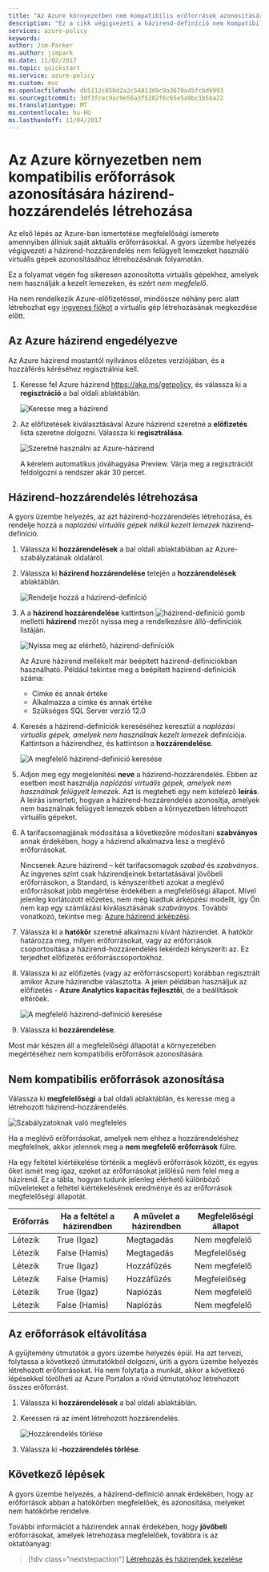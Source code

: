 ```yaml
---
title: "Az Azure környezetben nem kompatibilis erőforrások azonosítására házirend-hozzárendelés létrehozása |} Microsoft Docs"
description: "Ez a cikk végigvezeti a házirend-definíció nem kompatibilis erőforrások azonosítására létrehozásához."
services: azure-policy
keywords: 
author: Jim-Parker
ms.author: jimpark
ms.date: 11/02/2017
ms.topic: quickstart
ms.service: azure-policy
ms.custom: mvc
ms.openlocfilehash: db5112c858d2a2c54813d9c9a3670a45fcbdb993
ms.sourcegitcommit: 3df3fcec9ac9e56a3f5282f6c65e5a9bc1b5ba22
ms.translationtype: MT
ms.contentlocale: hu-HU
ms.lasthandoff: 11/04/2017
---
```

# <a name="create-a-policy-assignment-to-identify-non-compliant-resources-in-your-azure-environment"></a>Az Azure környezetben nem kompatibilis erőforrások azonosítására házirend-hozzárendelés létrehozása
Az első lépés az Azure-ban ismertetése megfelelőségi ismerete amennyiben állniuk saját aktuális erőforrásokkal. A gyors üzembe helyezés végigvezeti a házirend-hozzárendelés nem felügyelt lemezeket használó virtuális gépek azonosításához létrehozásának folyamatán.

Ez a folyamat végén fog sikeresen azonosította virtuális gépekhez, amelyek nem használják a kezelt lemezeken, és ezért *nem megfelelő*.

Ha nem rendelkezik Azure-előfizetéssel, mindössze néhány perc alatt létrehozhat egy [ingyenes fiókot](https://azure.microsoft.com/free/?WT.mc_id=A261C142F) a virtuális gép létrehozásának megkezdése előtt.

## <a name="opt-in-to-azure-policy"></a>Az Azure házirend engedélyezve

Az Azure házirend mostantól nyilvános előzetes verziójában, és a hozzáférés kéréséhez regisztrálnia kell.

1. Keresse fel Azure házirend https://aka.ms/getpolicy, és válassza ki a **regisztráció** a bal oldali ablaktáblán.

   ![Keresse meg a házirend](media/assign-policy-definition/sign-up.png)

2. Az előfizetések kiválasztásával Azure házirend szeretné a **előfizetés** lista szeretne dolgozni. Válassza ki **regisztrálása**.

   ![Szeretné használni az Azure-házirend](media/assign-policy-definition/preview-opt-in.png)

   A kérelem automatikus jóváhagyása Preview. Várja meg a regisztrációt feldolgozni a rendszer akár 30 percet.

## <a name="create-a-policy-assignment"></a>Házirend-hozzárendelés létrehozása

A gyors üzembe helyezés, az azt házirend-hozzárendelés létrehozása, és rendelje hozzá a *naplózási virtuális gépek nélkül kezelt lemezek* házirend-definíció.

1. Válassza ki **hozzárendelések** a bal oldali ablaktáblában az Azure-szabályzatának oldaláról.
2. Válassza ki **házirend hozzárendelése** tetején a **hozzárendelések** ablaktáblán.

   ![Rendelje hozzá a házirend-definíció](media/assign-policy-definition/select-assign-policy.png)

3. A a **házirend hozzárendelése** kattintson ![házirend-definíció gomb](media/assign-policy-definition/definitions-button.png) melletti **házirend** mezőt nyissa meg a rendelkezésre álló-definíciók listáján.

   ![Nyissa meg az elérhető, házirend-definíciók](media/assign-policy-definition/open-policy-definitions.png)

   Az Azure házirend mellékelt már beépített házirend-definíciókban használható. Például tekintse meg a beépített házirend-definíciók száma:

   - Címke és annak értéke
   - Alkalmazza a címke és annak értéke
   - Szükséges SQL Server verzió 12.0

4. Keresés a házirend-definíciók kereséséhez keresztül a *naplózási virtuális gépek, amelyek nem használnak kezelt lemezek* definíciója. Kattintson a házirendhez, és kattintson a **hozzárendelése**.

   ![A megfelelő házirend-definíció keresése](media/assign-policy-definition/select-available-definition.png)

5. Adjon meg egy megjelenítési **neve** a házirend-hozzárendelés. Ebben az esetben most használja *naplózási virtuális gépek, amelyek nem használnak felügyelt lemezek*. Azt is megteheti egy nem kötelező **leírás**. A leírás ismerteti, hogyan a házirend-hozzárendelés azonosítja, amelyek nem használnak felügyelt lemezek ebben a környezetben létrehozott virtuális gépeket.
6. A tarifacsomagjának módosítása a következőre módosítani **szabványos** annak érdekében, hogy a házirend alkalmazva lesz a meglévő erőforrásokat.

   Nincsenek Azure házirend – két tarifacsomagok *szabad* és *szabványos*. Az ingyenes szint csak házirendjeinek betartatásával jövőbeli erőforrásokon, a Standard, is kényszerítheti azokat a meglévő erőforrásokat jobb megértése érdekében a megfelelőségi állapot. Mivel jelenleg korlátozott előzetes, nem még kiadtuk árképzési modellt, így Ön nem kap egy számlázási kiválasztásának *szabványos*. További vonatkozó, tekintse meg: [Azure házirend árképzési](https://acom-milestone-ignite.azurewebsites.net/pricing/details/azure-policy/).

7. Válassza ki a **hatókör** szeretné alkalmazni kívánt házirendet.  A hatókör határozza meg, milyen erőforrásokat, vagy az erőforrások csoportosítása a házirend-hozzárendelés lekérdezi kényszeríti az. Ez terjedhet előfizetés erőforráscsoportokhoz.
8. Válassza ki az előfizetés (vagy az erőforráscsoport) korábban regisztrált amikor Azure házirendbe választotta. A jelen példában használjuk az előfizetés - **Azure Analytics kapacitás fejlesztői**, de a beállítások eltérőek.

   ![A megfelelő házirend-definíció keresése](media/assign-policy-definition/assign-policy.png)

9. Válassza ki **hozzárendelése**.

Most már készen áll a megfelelőségi állapotát a környezetében megértéséhez nem kompatibilis erőforrások azonosítására.

## <a name="identify-non-compliant-resources"></a>Nem kompatibilis erőforrások azonosítása

Válassza ki **megfelelőségi** a bal oldali ablaktáblán, és keresse meg a létrehozott házirend-hozzárendelés.

![Szabályzatoknak való megfelelés](media/assign-policy-definition/policy-compliance.png)

Ha a meglévő erőforrásokat, amelyek nem ehhez a hozzárendeléshez megfelelnek, akkor jelennek meg a **nem megfelelő erőforrások** fülre.

Ha egy feltétel kiértékelése történik a meglévő erőforrások között, és egyes őket ismét meg igaz, ezeket az erőforrásokat jelölésű nem felel meg a házirend. Ez a tábla, hogyan tudunk jelenleg elérhető különböző műveleteket a feltétel kiértékelésének eredménye és az erőforrások megfelelőségi állapotát.

|Erőforrás  |Ha a feltétel a házirendben  |A művelet a házirendben   |Megfelelőségi állapot  |
|-----------|---------|---------|---------|
|Létezik     |True (Igaz)     |Megtagadás     |Nem megfelelő |
|Létezik     |False (Hamis)    |Megtagadás     |Megfelelőség     |
|Létezik     |True (Igaz)     |Hozzáfűzés   |Nem megfelelő |
|Létezik     |False (Hamis)    |Hozzáfűzés   |Megfelelőség     |
|Létezik     |True (Igaz)     |Naplózás    |Nem megfelelő |
|Létezik     |False (Hamis)    |Naplózás    |Nem megfelelő |

## <a name="clean-up-resources"></a>Az erőforrások eltávolítása

A gyűjtemény útmutatók a gyors üzembe helyezés épül. Ha azt tervezi, folytassa a következő útmutatókból dolgozni, üríti a gyors üzembe helyezés létrehozott erőforrásokat. Ha nem folytatja a munkát, akkor a következő lépésekkel törölheti az Azure Portalon a rövid útmutatóhoz létrehozott összes erőforrást.
1. Válassza ki **hozzárendelések** a bal oldali ablaktáblán.
2. Keressen rá az imént létrehozott hozzárendelés.

   ![Hozzárendelés törlése](media/assign-policy-definition/delete-assignment.png)

3.  Válassza ki **-hozzárendelés törlése**.

## <a name="next-steps"></a>Következő lépések

A gyors üzembe helyezés, a házirend-definíció annak érdekében, hogy az erőforrások abban a hatókörben megfelelőek, és azonosítása, melyeket nem hatókörbe rendelve.

További információt a házirendek annak érdekében, hogy **jövőbeli** erőforrásokat, amelyek létrehozása megfelelőek, továbbra is az oktatóanyag:

> [!div class="nextstepaction"]
> [Létrehozás és házirendek kezelése](./create-manage-policy.md)
